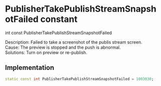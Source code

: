 


# PublisherTakePublishStreamSnapshotFailed constant







int const PublisherTakePublishStreamSnapshotFailed
  




<p>Description: Failed to take a screenshot of the publis stream screen. <br>Cause: The preview is stopped and the push is abnormal. <br>Solutions: Turn on preview or re-publish.</p>



## Implementation

```dart
static const int PublisherTakePublishStreamSnapshotFailed = 1003030;
```







